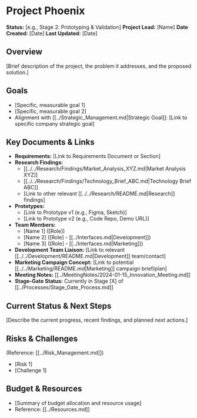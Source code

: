 # Project Phoenix

**Status:** [e.g., Stage 2: Prototyping & Validation]
**Project Lead:** [Name]
**Date Created:** [Date]
**Last Updated:** [Date]

## Overview

[Brief description of the project, the problem it addresses, and the proposed solution.]

## Goals

*   [Specific, measurable goal 1]
*   [Specific, measurable goal 2]
*   Alignment with [[../Strategic_Management.md|Strategic Goal]]: [Link to specific company strategic goal]

## Key Documents & Links

*   **Requirements:** [Link to Requirements Document or Section]
*   **Research Findings:**
    *   [[../../Research/Findings/Market_Analysis_XYZ.md|Market Analysis XYZ]]
    *   [[../../Research/Findings/Technology_Brief_ABC.md|Technology Brief ABC]]
    *   [Link to other relevant [[../../Research/README.md|Research]] findings]
*   **Prototypes:**
    *   [Link to Prototype v1 (e.g., Figma, Sketch)]
    *   [Link to Prototype v2 (e.g., Code Repo, Demo URL)]
*   **Team Members:**
    *   [Name 1] ([Role])
    *   [Name 2] ([Role] - [[../Interfaces.md|Development]])
    *   [Name 3] ([Role] - [[../Interfaces.md|Marketing]])
*   **Development Team Liaison:** [Link to relevant [[../../Development/README.md|Development]] team/contact]
*   **Marketing Campaign Concept:** [Link to potential [[../../Marketing/README.md|Marketing]] campaign brief/plan]
*   **Meeting Notes:** [[../MeetingNotes/2024-01-15_Innovation_Meeting.md]]
*   **Stage-Gate Status:** Currently in Stage [X] of [[../Processes/Stage_Gate_Process.md]]

## Current Status & Next Steps

[Describe the current progress, recent findings, and planned next actions.]

## Risks & Challenges

(Reference: [[../Risk_Management.md]])

*   [Risk 1]
*   [Challenge 1]

## Budget & Resources

*   [Summary of budget allocation and resource usage]
*   Reference: [[../Resources.md]] 